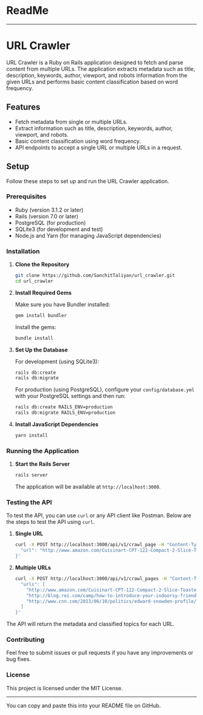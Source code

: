 # ReadMe

---

# URL Crawler

URL Crawler is a Ruby on Rails application designed to fetch and parse content from multiple URLs. The application extracts metadata such as title, description, keywords, author, viewport, and robots information from the given URLs and performs basic content classification based on word frequency.

## Features

- Fetch metadata from single or multiple URLs.
- Extract information such as title, description, keywords, author, viewport, and robots.
- Basic content classification using word frequency.
- API endpoints to accept a single URL or multiple URLs in a request.

## Setup

Follow these steps to set up and run the URL Crawler application.

### Prerequisites

- Ruby (version 3.1.2 or later)
- Rails (version 7.0 or later)
- PostgreSQL (for production)
- SQLite3 (for development and test)
- Node.js and Yarn (for managing JavaScript dependencies)

### Installation

1. **Clone the Repository**

   ```bash
   git clone https://github.com/SanchitTaliyan/url_crawler.git
   cd url_crawler
   ```

2. **Install Required Gems**

   Make sure you have Bundler installed:

   ```bash
   gem install bundler
   ```

   Install the gems:

   ```bash
   bundle install
   ```

3. **Set Up the Database**

   For development (using SQLite3):

   ```bash
   rails db:create
   rails db:migrate
   ```

   For production (using PostgreSQL), configure your `config/database.yml` with your PostgreSQL settings and then run:

   ```bash
   rails db:create RAILS_ENV=production
   rails db:migrate RAILS_ENV=production
   ```

4. **Install JavaScript Dependencies**

   ```bash
   yarn install
   ```

### Running the Application

1. **Start the Rails Server**

   ```bash
   rails server
   ```

   The application will be available at `http://localhost:3000`.

### Testing the API

To test the API, you can use `curl` or any API client like Postman. Below are the steps to test the API using `curl`.

1. **Single URL**

   ```bash
   curl -X POST http://localhost:3000/api/v1/crawl_page -H "Content-Type: application/json" -d '{
     "url": "http://www.amazon.com/Cuisinart-CPT-122-Compact-2-Slice-Toaster/dp/B009GQ034C/ref=sr_1_1?s=kitchen&ie=UTF8&qid=1431620315&sr=1-1&keywords=toaster"
   }'
   ```

2. **Multiple URLs**

   ```bash
   curl -X POST http://localhost:3000/api/v1/crawl_pages -H "Content-Type: application/json" -d '{
     "urls": [
       "http://www.amazon.com/Cuisinart-CPT-122-Compact-2-Slice-Toaster/dp/B009GQ034C/ref=sr_1_1?s=kitchen&ie=UTF8&qid=1431620315&sr=1-1&keywords=toaster",
       "http://blog.rei.com/camp/how-to-introduce-your-indoorsy-friend-to-the-outdoors/",
       "http://www.cnn.com/2013/06/10/politics/edward-snowden-profile/"
     ]
   }'
   ```

The API will return the metadata and classified topics for each URL.

### Contributing

Feel free to submit issues or pull requests if you have any improvements or bug fixes.

### License

This project is licensed under the MIT License.

---

You can copy and paste this into your README file on GitHub.
